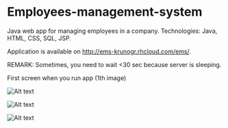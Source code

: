 Employees-management-system
===========================

Java web app for managing employees in a company. Technologies: Java, HTML, CSS, SQL, JSP.

Application is available on http://ems-krunogr.rhcloud.com/ems/.

REMARK: 
Sometimes, you need to wait <30 sec because server is sleeping.


First screen when you run app (1th image)

![Alt text](https://github.com/krunogr/Employees-management-system/blob/master/Employees-management-system/web/screenshoots/first.JPG "start screen")


![Alt text](https://github.com/krunogr/Employees-management-system/blob/master/Employees-management-system/web/screenshoots/second.JPG "start screen")


![Alt text](https://github.com/krunogr/Employees-management-system/master/Employees-management-system/web/screenshoots/image_3.JPG "start screen")
